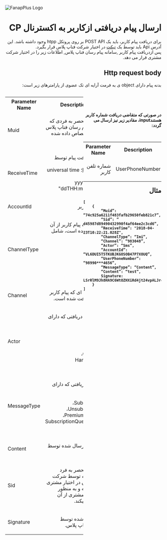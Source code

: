 
  ![FanapPlus Logo](https://user-images.githubusercontent.com/32090767/46914639-244b3300-cfad-11e8-95ca-8e574ceb31fb.png)



<h1 lang="fa" dir="rtl" align="right">ارسال پیام دریافتی ازکاربر به اکسترنال CP</h1>
<p lang="fa" dir="rtl" align="right">برای دریافت پیام کاربر، باید یک POST API بر روی پروتکل htpp وجود داشته باشد. این آدرس Api باید توسط یک <a href="https://ticket.fanap.plus/portal">تیکت</a> در اختیار شرکت فناپ پلاس قرار بگیرد.<br/>
پس ازدریافت پیام کاربر  ,سامانه پیام رسان فناپ پلاس, اطلاعات زیر را در اختیار  شرکت مشتری قرار می دهد.</p>

<h2 lang="fa" dir="rtl" align="right">Http request body</h2>
<p lang="fa" dir="rtl" align="right">بدنه پیام دارای object ی به فرمت آرایه ای تک عضوی از پارامترهای زیر است:</p>
<div style="width: 100%">
<table align="left" style="max-width:50%">  
<tr>
<th>Parameter Name</th><th>Description</th></tr>  
<tr>
<td>Muid</td>
<td><p lang="fa" dir="rtl" align="right">شناسه منحصر به فردی که توسط پیام رسان فناپ پلاس به پیام اختصاص داده شده است</td>
</tr>
<tr>
<td>ReceiveTime</td>
<td><p lang="fa" dir="rtl" align="right">زمان دریافت پیام توسط سامانه؛
 <br/><a href="https://ticket.fanap.plus/portal">Iso 8601</a>؛ universal time به فرمت:  
 <br/> "yyyy-MM-ddTHH:mm:ss.fffZ"</td>
</tr> 
<tr>
<td>AccountId</td>
<td><p lang="fa" dir="rtl" align="right">شناسه کاربر</td>
</tr>
<tr>
<td>ChannelType</td>
<td><p lang="fa" dir="rtl" align="right">درگاهی که پیام کاربر از آن دریافت شده است، شامل مقادیر:
<br/>Pardis،
<br/> Imi،
<br/> Mtn،
<br/> Rightel،
<br/> Magfa
<br/>است.
</td>
</tr>
	<tr>
<td>Channel</td>
<td><p lang="fa" dir="rtl" align="right">سرشماره ای که پیام کاربر از آن دریافت شده است.</td>
<tr>
</tr>
<tr>
<td>Actor</td>
<td><p lang="fa" dir="rtl" align="right">عامل پیام دریافتی که دارای مقادیر:<br/>Sms،
<br/>Cp،
<br/>Tajmi،
<br/>Ussd،
<br/>Operator،
<br/>Hamrahman
<br/>است.
</td>
</tr>
<tr>  
<td>MessageType</td>
<td><p lang="fa" dir="rtl" align="right">نوع پیام دریافتی که دارای مقادیر:<br/>Content،<br/>Subscription،<br/>Unsubscription،<br/>PremiumContent،<br/>SubscriptionQueryResult<br/>است.</td>  
</tr>
<tr>  
<td>Content</td>
<td><p lang="fa" dir="rtl" align="right">متن پیام ارسال شده توسط کاربر</td>    
</tr>
<tr>  
<td>Sid</td> 
<td><p lang="fa" dir="rtl" align="right">شناسه منحصر به فرد مشتری که توسط شرکت فناپ پلاس در اختیار مشتری قرار گرفته و به منظور شناسایی مشتری از آن استفاده میکند.</td>   
</tr>
<tr>  
<td>Signature</td>
<td><p lang="fa" dir="rtl" align="right">پیام امضا شده توسط شرکت فناپ پلاس.</td>
</tr>
</table>
</div>

<br/><br/>
<p lang="fa" dir="rtl" align="right"><br/><b>در صورتی که متقاضی دریافت شماره کاربر هستندinput،  مقادیر زیر نیز ارسال می گردد:</p>
<table align="left" style="width:50%">  
<tr>
<th>Parameter Name</th><th>Description</th></tr>  
<tr>
<td><p lang="fa" dir="rtl" align="right">شماره تلفن کاربر</td>
<td>UserPhoneNumber</td>
</tr>
</table>

<h2 lang="fa" dir="rtl" align="right"><br/><br/><br/><br/>مثال</h2>
<pre><code>[
	{
		“Muid”: “74c925a6211f483fafb29650feb821c7”,
		“Sid”: ” d45987d89490432990f4af64ee2c3cd6”,
		“ReceiveTime”: "2018-04-23T10:22:21.028Z",
		“ChannelType”: “Imi”,
		“Channel”: “983048”,
		“Actor”: “Sms”,
		“AccountId”: “VL6DUI5T5TKUBJKGOSOB47P7XOUQ”,
		“UserPhoneNumber”: “98990***4656”,
		“MessageType”: “Content”,
		“Content”: “test”,
		Signature: LSrRlM9Jh8HA9C6WtOZHXiRd4jt24vpALJr4FFvhda4TA2A4MO+xYtm93bxUcI3LANHDd5fMs2ruRUqAadBxpDWRG+AVOLDR8uQHOyRNszvUYKdoDnnahRx6f3GI0abx6Lw1xUxzSUTr1Dk6PywllkVL2pmbaM6mL5PR+tBO2Ps=
	}
]</​code></​pre>
